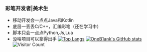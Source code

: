 ### 彩笔开发者|美术生

- 移动开发会一点点Java和Kotlin
- 底层一丢丢C/C++，汇编彩笔（还在学习中）
- 脚本只会一点点Python,Js,Lua
- 没啥项目可以拿得出手
[![Top Langs](https://github-readme-stats.vercel.app/api/top-langs/?username=OneB1ank&layout=compact)](https://github.com/OneB1ank/github-readme-stats)
[![OneB1ank's GitHub stats](https://github-readme-stats.vercel.app/api?username=OneB1ank&show_icons=true&theme=radical)](https://github.com/anuraghazra/github-readme-stats)
![Visitor Count](https://profile-counter.glitch.me/OneB1ank/count.svg)

